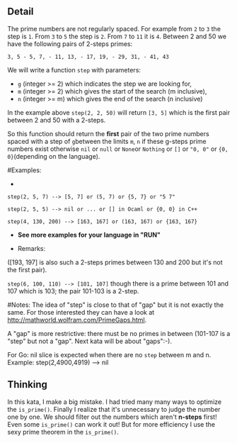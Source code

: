 ## Detail

The prime numbers are not regularly spaced. For example from `2` to `3` the step is `1`. From `3` to `5` the step is `2`. From `7` to `11` it is `4`. Between 2 and 50 we have the following pairs of 2-steps primes:

`3, 5 - 5, 7, - 11, 13, - 17, 19, - 29, 31, - 41, 43`

We will write a function `step` with parameters:

- `g` (integer >= 2) which indicates the step we are looking for,
- `m` (integer >= 2) which gives the start of the search (m inclusive),
- `n` (integer >= m) which gives the end of the search (n inclusive)

In the example above `step(2, 2, 50)` will return `[3, 5]` which is the first pair between 2 and 50 with a 2-steps.

So this function should return the **first** pair of the two prime numbers spaced with a step of `g`between the limits `m`, `n` if these g-steps prime numbers exist otherwise `nil` or `null` or `None`or `Nothing` or `[]` or `"0, 0"` or `{0, 0}`(depending on the language). 

\#Examples:

- ​

`step(2, 5, 7) --> [5, 7] or (5, 7) or {5, 7} or "5 7"`

`step(2, 5, 5) --> nil or ... or [] in Ocaml or {0, 0} in C++`

`step(4, 130, 200) --> [163, 167] or (163, 167) or {163, 167}`

- **See more examples for your language in "RUN"**


- Remarks:

([193, 197] is also such a 2-steps primes between 130 and 200 but it's not the first pair).

`step(6, 100, 110) --> [101, 107]` though there is a prime between 101 and 107 which is 103; the pair 101-103 is a 2-step.

\#Notes: The idea of "step" is close to that of "gap" but it is not exactly the same. For those interested they can have a look at <http://mathworld.wolfram.com/PrimeGaps.html>. 

A "gap" is more restrictive: there must be no primes in between (101-107 is a "step" but not a "gap". Next kata will be about "gaps":-).

For Go: nil slice is expected when there are no `step` between m and n. Example: step(2,4900,4919) --> nil

## Thinking

In this kata, I make a big mistake. I had tried many many ways to optimize the `is_prime()`. Finally I realize that it's unnecessary to judge the number one by one. We should filter out the numbers which aren't **n-steps** first! Even some `is_prime()` can work it out! But for more efficiency I use the sexy prime theorem in the `is_prime()`.